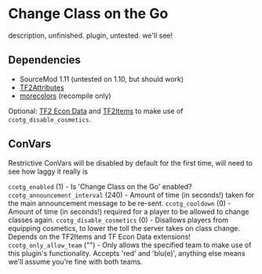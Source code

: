 # Change Class on the Go
description, unfinished. plugin, untested. we'll see!

## Dependencies
- SourceMod 1.11 (untested on 1.10, but should work)
- [TF2Attributes](https://forums.alliedmods.net/showthread.php?t=210221)
- [morecolors](https://forums.alliedmods.net/showthread.php?t=185016) (recompile only)

Optional: [TF2 Econ Data](https://forums.alliedmods.net/showthread.php?t=315011) and [TF2Items](https://forums.alliedmods.net/showthread.php?p=1050170) to make use of `ccotg_disable_cosmetics`.

## ConVars
Restrictive ConVars will be disabled by default for the first time, will need to see how laggy it really is

`ccotg_enabled` (1) - Is 'Change Class on the Go' enabled?
`ccotg_announcement_interval` (240) - Amount of time (in seconds!) taken for the main announcement message to be re-sent.
`ccotg_cooldown` (0) - Amount of time (in seconds!) required for a player to be allowed to change classes again.
`ccotg_disable_cosmetics` (0) - Disallows players from equipping cosmetics, to lower the toll the server takes on class change. Depends on the TF2Items and TF Econ Data extensions!
`ccotg_only_allow_team` ("") - Only allows the specified team to make use of this plugin's functionality. Accepts 'red' and 'blu(e)', anything else means we'll assume you're fine with both teams.
